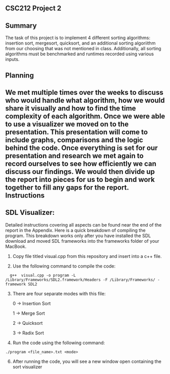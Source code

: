 CSC212 Project 2
---------------------

Summary
---------------------
The task of this project is to implement 4 different sorting algorithms: insertion sort, mergesort, quicksort, and an additional sorting algoriithm from our choosing that was not mentioned in class. Additionally, all sorting algorithms must be benchmarked and runtimes recorded using various inputs. 

Planning
---------------------
We met multiple times over the weeks to discuss who would handle what algorithm, how we would share it visually and how to find the time complexity of each algorithm. Once we were able to use a visualizer we moved on to the presentation. This presentation will come to include graphs, comparisons and the logic behind the code. Once everything is set for our presentation and research we met again to record ourselves to see how efficiently we can discuss our findings. We would then divide up the report into pieces for us to begin and work together to fill any gaps for the report.
Instructions
---------------------
SDL Visualizer:
---------------------
Detailed instructions covering all aspects can be found near the end of the report in the Appendix. Here is a quick breakdown of compiling the program. This breakdown works only after you have installed the SDL download and moved SDL frameworks into the frameworks folder of your MacBook.

1. Copy file titled visual.cpp from this repository and insert into a c++ file.

2. Use the following command to compile the code:
```
  g++  visual.cpp -o program -L /Library/Frameworks/SDL2.framework/Headers -F /Library/Frameworks/ -framework SDL2
```

3. There are four separate modes with this file:

     0 -> Insertion Sort
 
     1 -> Merge Sort
 
     2 -> Quicksort
 
     3 -> Radix Sort


5. Run the code using the following command:
```
./program <file_name>.txt <mode>
```

6. After running the code, you will see a new window open containing the sort visualizer
